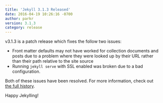```yaml
---
title: 'Jekyll 3.1.3 Released'
date: 2016-04-19 10:26:16 -0700
author: parkr
version: 3.1.3
category: release
---
```


v3.1.3 is a patch release which fixes the follow two issues:

- Front matter defaults may not have worked for collection documents and posts due to a problem where they were looked up by their URL rather than their path relative to the site source
- Running `jekyll serve` with SSL enabled was broken due to a bad configuration.

Both of these issues have been resolved. For more information, check out [the full history](/docs/history/#v3-1-3).

Happy Jekylling!
